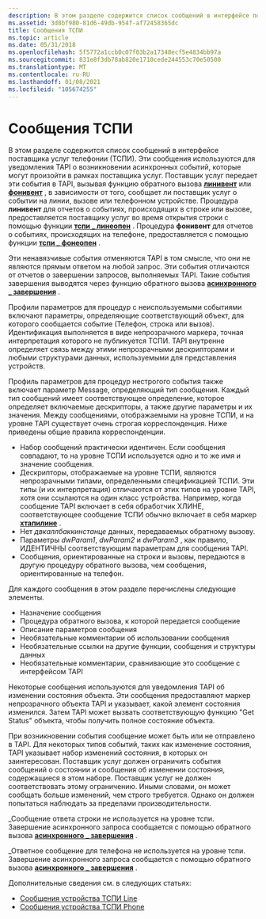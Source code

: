 ```yaml
---
description: В этом разделе содержится список сообщений в интерфейсе поставщика услуг телефонии (ТСПИ).
ms.assetid: 3d8bf980-81d6-49db-954f-af72458365dc
title: Сообщения ТСПИ
ms.topic: article
ms.date: 05/31/2018
ms.openlocfilehash: 5f5772a1ccb0c07f03b2a17348ecf5e4834bb97a
ms.sourcegitcommit: 831e8f3db78ab820e1710cede244553c70e50500
ms.translationtype: MT
ms.contentlocale: ru-RU
ms.lasthandoff: 01/08/2021
ms.locfileid: "105674255"
---
```

# <a name="tspi-messages"></a>Сообщения ТСПИ

В этом разделе содержится список сообщений в интерфейсе поставщика услуг телефонии (ТСПИ). Эти сообщения используются для уведомления TAPI о возникновении асинхронных событий, которые могут произойти в рамках поставщика услуг. Поставщик услуг передает эти события в TAPI, вызывая функцию обратного вызова [**линивент**](/windows/win32/api/tspi/nc-tspi-lineevent) или [**фонивент**](/windows/desktop/api/tspi/nc-tspi-phoneevent) , в зависимости от того, сообщает ли поставщик услуг о событии на линии, вызове или телефонном устройстве. Процедура **линивент** для отчетов о событиях, происходящих в строке или вызове, предоставляется поставщику услуг во время открытия строки с помощью функции [**тспи \_ линеопен**](/windows/win32/api/tspi/nf-tspi-tspi_lineopen) . Процедура **фонивент** для отчетов о событиях, происходящих на телефоне, предоставляется с помощью функции [**тспи \_ фонеопен**](/windows/win32/api/tspi/nf-tspi-tspi_phoneopen) .

Эти ненавязчивые события отменяются TAPI в том смысле, что они не являются прямым ответом на любой запрос. Эти события отличаются от отчетов о завершении запросов, выполняемых TAPI. Такие события завершения выводятся через функцию обратного вызова [**асинхронного \_ завершения**](/windows/win32/api/tspi/nc-tspi-async_completion) .

Профили параметров для процедур с неиспользуемыми событиями включают параметры, определяющие соответствующий объект, для которого сообщается событие (Телефон, строка или вызов). Идентификация выполняется в виде непрозрачного маркера, точная интерпретация которого не публикуется ТСПИ. TAPI внутренне определяет связь между этими непрозрачными дескрипторами и любыми структурами данных, используемыми для представления устройств.

Профиль параметров для процедур нестрогого события также включает параметр Message, определяющий тип сообщения. Каждый тип сообщений имеет соответствующее определение, которое определяет включаемые дескрипторы, а также другие параметры и их значения. Между сообщениями, отображаемыми на уровне ТСПИ, и на уровне TAPI существует очень строгая корреспонденция. Ниже приведены общие правила корреспонденции.

-   Набор сообщений практически идентичен. Если сообщения совпадают, то на уровне ТСПИ используется одно и то же имя и значение сообщения.
-   Дескрипторы, отображаемые на уровне ТСПИ, являются непрозрачными типами, определенными спецификацией ТСПИ. Эти типы (и их интерпретация) отличаются от этих типов на уровне TAPI, хотя они ссылаются на один класс устройства. Например, когда сообщение TAPI включает в себя обработчик ХЛИНЕ, соответствующее сообщение ТСПИ обычно включает в себя маркер [**хтапилине**](htapiline.md) .
-   Нет *двкаллбаккинстанце* данных, передаваемых обратному вызову.
-   Параметры *dwParam1*, *dwParam2* и *dwParam3* , как правило, ИДЕНТИЧНЫ соответствующим параметрам для сообщения TAPI.
-   Сообщения, ориентированные на строки и вызовы, передаются в другую процедуру обратного вызова, чем сообщения, ориентированные на телефон.

Для каждого сообщения в этом разделе перечислены следующие элементы.

-   Назначение сообщения
-   Процедура обратного вызова, к которой передается сообщение
-   Описание параметров сообщения
-   Необязательные комментарии об использовании сообщения
-   Необязательные ссылки на другие функции, сообщения и структуры данных
-   Необязательные комментарии, сравнивающие это сообщение с интерфейсом TAPI

Некоторые сообщения используются для уведомления TAPI об изменении состояния объекта. Эти сообщения предоставляют маркер непрозрачного объекта TAPI и указывает, какой элемент состояния изменился. Затем TAPI может вызвать соответствующую функцию "Get Status" объекта, чтобы получить полное состояние объекта.

При возникновении события сообщение может быть или не отправлено в TAPI. Для некоторых типов событий, таких как изменение состояния, TAPI указывает набор изменений состояния, в которых он заинтересован. Поставщик услуг должен ограничить события сообщений о состоянии и сообщения об изменении состояния, содержащиеся в этом наборе. Поставщик услуг не должен соответствовать этому ограничению. Иными словами, он может сообщать больше изменений, чем строго требуется. Однако он должен попытаться наблюдать за пределами производительности.

\_Сообщение ответа строки не используется на уровне тспи. Завершение асинхронного запроса сообщается с помощью обратного вызова [**асинхронного \_ завершения**](/windows/win32/api/tspi/nc-tspi-async_completion) .

\_Ответное сообщение для телефона не используется на уровне тспи. Завершение асинхронного запроса сообщается с помощью обратного вызова [**асинхронного \_ завершения**](/windows/win32/api/tspi/nc-tspi-async_completion) .

Дополнительные сведения см. в следующих статьях:

-   [Сообщения устройства ТСПИ Line](tspi-line-device-messages.md)
-   [Сообщения устройства ТСПИ Phone](tspi-phone-device-messages.md)

 

 
